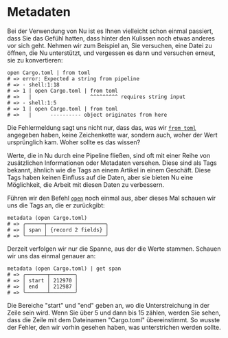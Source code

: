 # Metadaten

Bei der Verwendung von Nu ist es Ihnen vielleicht schon einmal passiert, dass Sie das Gefühl hatten, dass hinter den Kulissen noch etwas anderes vor sich geht. Nehmen wir zum Beispiel an, Sie versuchen, eine Datei zu öffnen, die Nu unterstützt, und vergessen es dann und versuchen erneut, sie zu konvertieren:

```nu
open Cargo.toml | from toml
# => error: Expected a string from pipeline
# => - shell:1:18
# => 1 | open Cargo.toml | from toml
# =>   |                   ^^^^^^^^^ requires string input
# => - shell:1:5
# => 1 | open Cargo.toml | from toml
# =>   |      ---------- object originates from here
```

Die Fehlermeldung sagt uns nicht nur, dass das, was wir [`from toml`](/commands/docs/from_toml.md) angegeben haben, keine Zeichenkette war, sondern auch, woher der Wert ursprünglich kam. Woher sollte es das wissen?

Werte, die in Nu durch eine Pipeline fließen, sind oft mit einer Reihe von zusätzlichen Informationen oder Metadaten versehen. Diese sind als Tags bekannt, ähnlich wie die Tags an einem Artikel in einem Geschäft. Diese Tags haben keinen Einfluss auf die Daten, aber sie bieten Nu eine Möglichkeit, die Arbeit mit diesen Daten zu verbessern.

Führen wir den Befehl [`open`](/commands/docs/open.md) noch einmal aus, aber dieses Mal schauen wir uns die Tags an, die er zurückgibt:

```nu
metadata (open Cargo.toml)
# => ╭──────┬───────────────────╮
# => │ span │ {record 2 fields} │
# => ╰──────┴───────────────────╯
```

Derzeit verfolgen wir nur die Spanne, aus der die Werte stammen. Schauen wir uns das einmal genauer an:

```nu
metadata (open Cargo.toml) | get span
# => ╭───────┬────────╮
# => │ start │ 212970 │
# => │ end   │ 212987 │
# => ╰───────┴────────╯
```

Die Bereiche "start" und "end" geben an, wo die Unterstreichung in der Zeile sein wird. Wenn Sie über 5 und dann bis 15 zählen, werden Sie sehen, dass die Zeile mit dem Dateinamen "Cargo.toml" übereinstimmt. So wusste der Fehler, den wir vorhin gesehen haben, was unterstrichen werden sollte.
